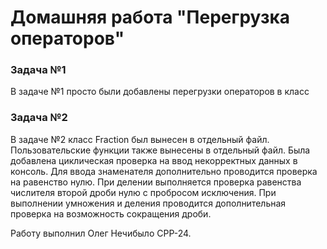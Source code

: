 # Домашняя работа "Перегрузка операторов"
### Задача №1
В задаче №1 просто были добавлены перегрузки операторов в класс
### Задача №2
В задаче №2 класс Fraction был вынесен в отдельный файл. Пользовательские функции также вынесены в отдельный файл. Была добавлена циклическая проверка на ввод некорректных данных в консоль. Для ввода знаменателя дополнительно проводится проверка на равенство нулю. При делении выполняется проверка равенства числителя второй дроби нулю с пробросом исключения. При выполнении умножения и деления проводится дополнительная проверка на возможность сокращения дроби.

Работу выполнил Олег Нечибыло CPP-24.